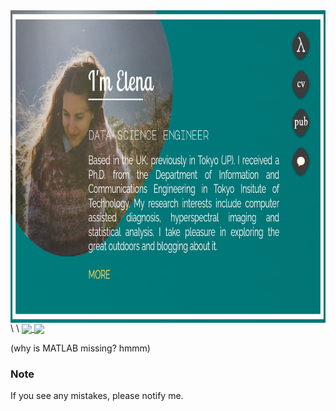 <a href="https://foxelas.github.io/">
  <img height=500 align="center" src="https://github.com/foxelas/foxelas.github.io/raw/master/images/preview.png" />
</a>\
\

<a href="https://github.com/anuraghazra/github-readme-stats">
  <img height=180 align="center" src="https://github-readme-stats.vercel.app/api?username=foxelas&theme=synthwave&count_private=true&hide=issues,contribs&show_icons=true&include_all_commits=true" />
</a>
<a href="https://github.com/anuraghazra/convoychat">
  <img height=180 align="center" src="https://github-readme-stats.vercel.app/api/top-langs/?username=foxelas&size_weight=0&count_weight=1&langs_count=8&layout=donut&card_width=320" />
</a>

(why is MATLAB missing? hmmm)

### Note 
If you see any mistakes, please notify me. 
